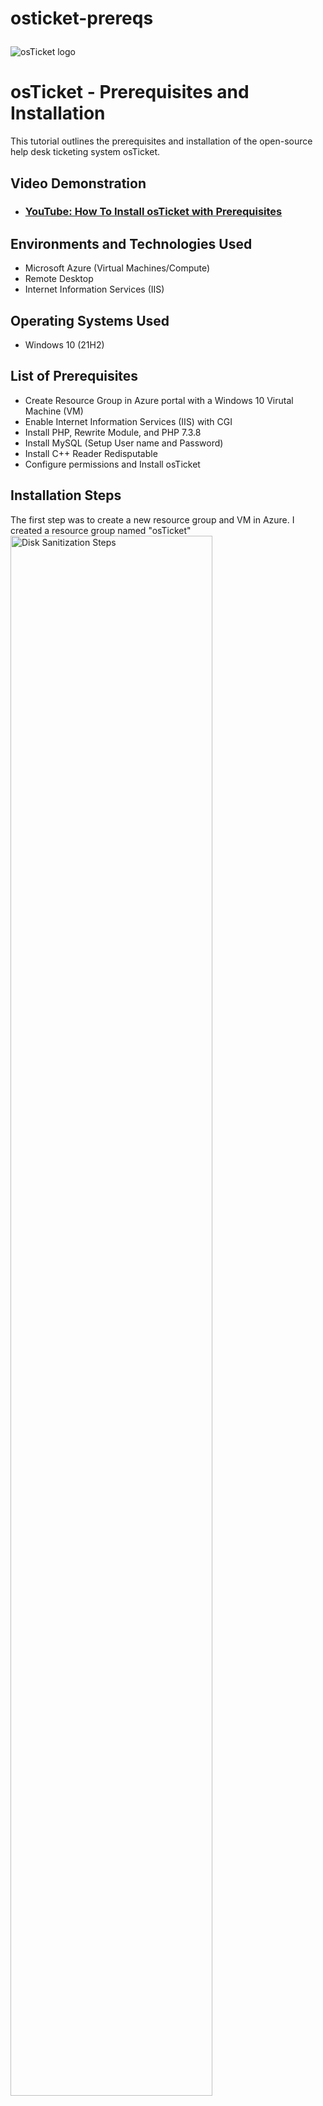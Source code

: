 # osticket-prereqs<p align="center">
<img src="https://i.imgur.com/Clzj7Xs.png" alt="osTicket logo"/>
</p>

<h1>osTicket - Prerequisites and Installation</h1>
This tutorial outlines the prerequisites and installation of the open-source help desk ticketing system osTicket.<br />


<h2>Video Demonstration</h2>

- ### [YouTube: How To Install osTicket with Prerequisites](https://www.youtube.com)

<h2>Environments and Technologies Used</h2>

- Microsoft Azure (Virtual Machines/Compute)
- Remote Desktop
- Internet Information Services (IIS)

<h2>Operating Systems Used </h2>

- Windows 10</b> (21H2)

<h2>List of Prerequisites</h2>

- Create Resource Group in Azure portal with a Windows 10 Virutal Machine (VM)
- Enable Internet Information Services (IIS) with CGI
- Install PHP, Rewrite Module, and PHP 7.3.8
- Install MySQL (Setup User name and Password)
- Install C++ Reader Redisputable
- Configure permissions and Install osTicket

<h2>Installation Steps</h2>

<p>
The first step was to create a new resource group and VM in Azure. I created a resource group named "osTicket"
<img src="https://i.imgur.com/PypD19T.png" height="80%" width="80%" alt="Disk Sanitization Steps"/>

Inside that resource group I created a Windows 10 VM and named it "VM-osTicket".
<img src="https://i.imgur.com/oY6Yx6Z.png" height="80%" width="80%" alt="Disk Sanitization Steps"/>
</p>
<br />

<p>
Next, enabled IIS with CGI performing the following steps: open the Control Panel, select run, click Programs, click "turn windows features on or off"; then find "Internet Information Services", select it and expand it, expand "World Wide Web Services", expand "Application Development Features", find CGI and enable it, then click "OK".
<img src="https://i.imgur.com/h2ESx4C.png" height="80%" width="80%" alt="Disk Sanitization Steps"/>
</p>
</p>
<br />

<p>
Next, install PHP Manager for IIS.
<img src="https://i.imgur.com/2YLUyK1.png" height="80%" width="80%" alt="Disk Sanitization Steps"/>

Then, install Rewrite Module
<img src="https://i.imgur.com/sMQryjQ.png" height="80%" width="80%" alt="Disk Sanitization Steps"/> 
  
Finally, install PHP 7.3.8
<img src="https://i.imgur.com/umYHJxg.png" height="80%" width="80%" alt="Disk Sanitization Steps"/>
</p>
<br />
